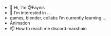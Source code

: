 - 👋 Hi, I’m @Faynis
- 👀 I’m interested in ...
- games, blender, collabs I’m currently learning ...
- Animation
- 📫 How to reach me discord:maxshain
